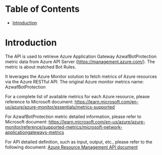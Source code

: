 # Table of Contents
- [Introduction](#introduction)


# Introduction <a name="introduction"></a>
The API is used to retrieve Azure Application Gateway AzwafBotProtection metric data from Azure API Server (https://management.azure.com/). The metric is about matched Bot Rules. 



It leverages the Azure Monitor solution to fetch metrics of Azure resources via the Azure RESTful API. The original Azure monitor metrics name: AzwafBotProtection



For a complete list of available metrics for each Azure resource, please reference to Microsoft document: https://learn.microsoft.com/en-us/azure/azure-monitor/essentials/metrics-supported

For AzwafBotProtection metric detailed information, please refer to Microsoft document: https://learn.microsoft.com/en-us/azure/azure-monitor/reference/supported-metrics/microsoft-network-applicationgateways-metrics

For API detailed definition, such as input, output, etc., please refer to the following document:
[Azure Resource Management API document](https://learn.microsoft.com/en-us/rest/api/monitor/metrics/list?view=rest-monitor-2023-10-01&tabs=HTTP)
